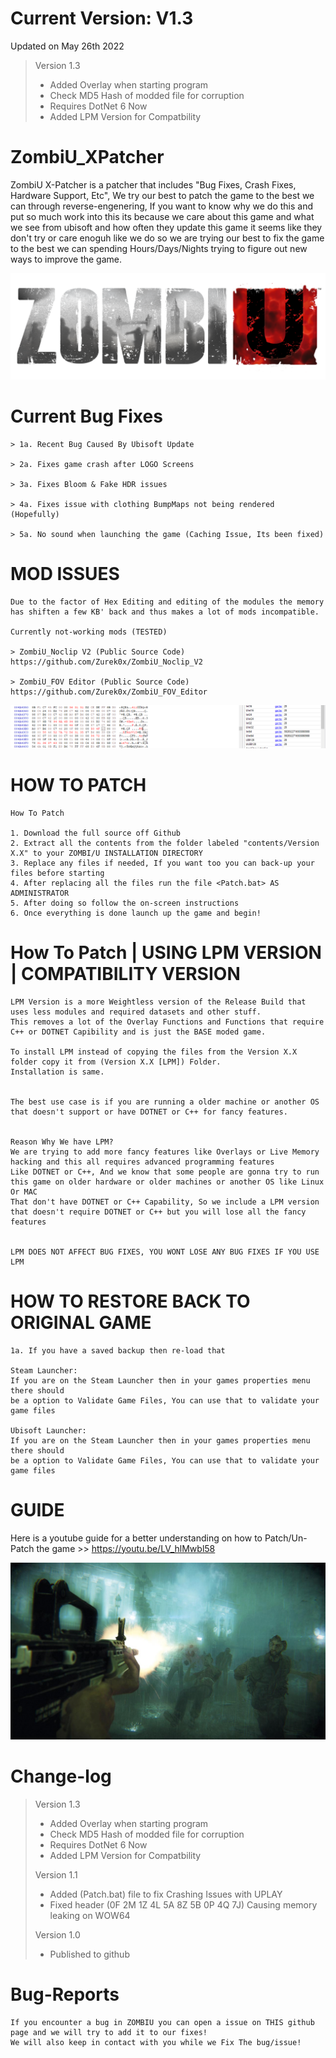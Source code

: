 # Current Version: V1.3
Updated on May 26th 2022
> Version 1.3
> * Added Overlay when starting program
> * Check MD5 Hash of modded file for corruption
> * Requires DotNet 6 Now
> * Added LPM Version for Compatbility

# ZombiU_XPatcher
ZombiU X-Patcher is a patcher that includes "Bug Fixes, Crash Fixes, Hardware Support, Etc", We try our best to patch the game to the best we can through reverse-engenering, If you want to know why
we do this and put so much work into this its because we care about this game and what we see from ubisoft and how often they update this game it seems like they don't try or care enoguh like we do
so we are trying our best to fix the game to the best we can spending Hours/Days/Nights trying to figure out new ways to improve the game.

![alt text](https://raw.githubusercontent.com/Zurek0x/ZombiU_XPatcher/main/media/logo.webp)

# Current Bug Fixes
```
> 1a. Recent Bug Caused By Ubisoft Update

> 2a. Fixes game crash after LOGO Screens

> 3a. Fixes Bloom & Fake HDR issues

> 4a. Fixes issue with clothing BumpMaps not being rendered
(Hopefully)

> 5a. No sound when launching the game (Caching Issue, Its been fixed)
```

# MOD ISSUES
```
Due to the factor of Hex Editing and editing of the modules the memory has shiften a few KB' back and thus makes a lot of mods incompatible.

Currently not-working mods (TESTED)

> ZombiU_Noclip V2 (Public Source Code)
https://github.com/Zurek0x/ZombiU_Noclip_V2

> ZombiU_FOV Editor (Public Source Code)
https://github.com/Zurek0x/ZombiU_FOV_Editor

```

![alt text](https://raw.githubusercontent.com/Zurek0x/ZombiU_XPatcher/main/media/hex.png)

# HOW TO PATCH
```
How To Patch

1. Download the full source off Github
2. Extract all the contents from the folder labeled "contents/Version X.X" to your ZOMBI/U INSTALLATION DIRECTORY
3. Replace any files if needed, If you want too you can back-up your files before starting
4. After replacing all the files run the file <Patch.bat> AS ADMINISTRATOR
5. After doing so follow the on-screen instructions
6. Once everything is done launch up the game and begin!
```

# How To Patch | USING LPM VERSION | COMPATIBILITY VERSION
```
LPM Version is a more Weightless version of the Release Build that uses less modules and required datasets and other stuff.
This removes a lot of the Overlay Functions and Functions that require C++ or DOTNET Capibility and is just the BASE moded game.

To install LPM instead of copying the files from the Version X.X folder copy it from (Version X.X [LPM]) Folder.
Installation is same.


The best use case is if you are running a older machine or another OS that doesn't support or have DOTNET or C++ for fancy features.


Reason Why We have LPM?
We are trying to add more fancy features like Overlays or Live Memory hacking and this all requires advanced programming features
Like DOTNET or C++, And we know that some people are gonna try to run this game on older hardware or older machines or another OS like Linux Or MAC
That don't have DOTNET or C++ Capability, So we include a LPM version that doesn't require DOTNET or C++ but you will lose all the fancy features


LPM DOES NOT AFFECT BUG FIXES, YOU WONT LOSE ANY BUG FIXES IF YOU USE LPM
```

# HOW TO RESTORE BACK TO ORIGINAL GAME
```
1a. If you have a saved backup then re-load that

Steam Launcher:
If you are on the Steam Launcher then in your games properties menu there should
be a option to Validate Game Files, You can use that to validate your game files

Ubisoft Launcher:
If you are on the Steam Launcher then in your games properties menu there should
be a option to Validate Game Files, You can use that to validate your game files
```
# GUIDE
Here is a youtube guide for a better understanding on how to Patch/Un-Patch the game >> https://youtu.be/LV_hlMwbl58

![alt text](https://raw.githubusercontent.com/Zurek0x/ZombiU_XPatcher/main/media/banner.jpg)

# Change-log
> Version 1.3
> * Added Overlay when starting program
> * Check MD5 Hash of modded file for corruption
> * Requires DotNet 6 Now
> * Added LPM Version for Compatbility
>
> Version 1.1
> * Added (Patch.bat) file to fix Crashing Issues with UPLAY
> * Fixed header (0F 2M 1Z 4L 5A 8Z 5B 0P 4Q 7J) Causing memory leaking on WOW64
>
> Version 1.0
> * Published to github

# Bug-Reports
```
If you encounter a bug in ZOMBIU you can open a issue on THIS github page and we will try to add it to our fixes!
We will also keep in contact with you while we Fix The bug/issue!
```
